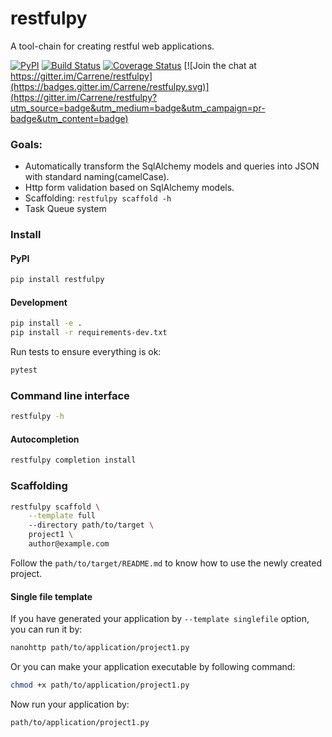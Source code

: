 # restfulpy

A tool-chain for creating restful web applications.

[![PyPI](http://img.shields.io/pypi/v/restfulpy.svg)](https://pypi.python.org/pypi/restfulpy)
[![Build Status](https://travis-ci.org/Carrene/restfulpy.svg?branch=master)](https://travis-ci.org/Carrene/restfulpy)
[![Coverage Status](https://coveralls.io/repos/github/Carrene/restfulpy/badge.svg?branch=master)](https://coveralls.io/github/Carrene/restfulpy?branch=master)
[![Join the chat at https://gitter.im/Carrene/restfulpy](https://badges.gitter.im/Carrene/restfulpy.svg)](https://gitter.im/Carrene/restfulpy?utm_source=badge&utm_medium=badge&utm_campaign=pr-badge&utm_content=badge)

### Goals:
 
- Automatically transform the SqlAlchemy models and queries into JSON with 
standard naming(camelCase).
- Http form validation based on SqlAlchemy models.
- Scaffolding: `restfulpy scaffold -h`
- Task Queue system


### Install

#### PyPI

```bash
pip install restfulpy
```

#### Development

```bash
pip install -e .
pip install -r requirements-dev.txt
```

Run tests to ensure everything is ok:

```bash
pytest
```

### Command line interface

```bash
restfulpy -h
```

#### Autocompletion

```bash
restfulpy completion install
```

### Scaffolding

```bash
restfulpy scaffold \
    --template full 
    --directory path/to/target \
    project1 \
    author@example.com
```

Follow the `path/to/target/README.md` to know how to use the newly created 
project.

#### Single file template

If you have generated your application by `--template singlefile` option, you can run it by:

```bash
nanohttp path/to/application/project1.py
```

Or you can make your application executable by following command:

```bash
chmod +x path/to/application/project1.py
```

Now run your application by:

```bash
path/to/application/project1.py
```

